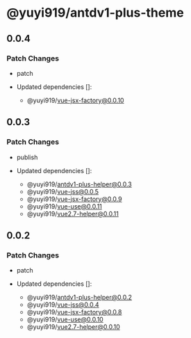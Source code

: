 # @yuyi919/antdv1-plus-theme

## 0.0.4

### Patch Changes

- patch

- Updated dependencies []:
  - @yuyi919/vue-jsx-factory@0.0.10

## 0.0.3

### Patch Changes

- publish

- Updated dependencies []:
  - @yuyi919/antdv1-plus-helper@0.0.3
  - @yuyi919/vue-jss@0.0.5
  - @yuyi919/vue-jsx-factory@0.0.9
  - @yuyi919/vue-use@0.0.11
  - @yuyi919/vue2.7-helper@0.0.11

## 0.0.2

### Patch Changes

- patch

- Updated dependencies []:
  - @yuyi919/antdv1-plus-helper@0.0.2
  - @yuyi919/vue-jss@0.0.4
  - @yuyi919/vue-jsx-factory@0.0.8
  - @yuyi919/vue-use@0.0.10
  - @yuyi919/vue2.7-helper@0.0.10

